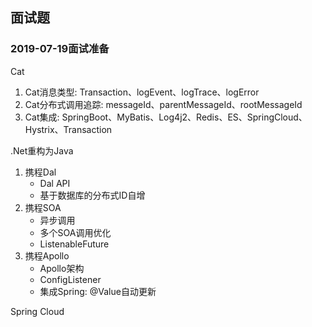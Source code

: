 ## 面试题

### 2019-07-19面试准备

Cat

1. Cat消息类型: Transaction、logEvent、logTrace、logError
2. Cat分布式调用追踪: messageId、parentMessageId、rootMessageId
3. Cat集成: SpringBoot、MyBatis、Log4j2、Redis、ES、SpringCloud、Hystrix、Transaction

.Net重构为Java

1. 携程Dal
    * Dal API
    * 基于数据库的分布式ID自增
2. 携程SOA
    * 异步调用
    * 多个SOA调用优化
    * ListenableFuture
3. 携程Apollo
    * Apollo架构
    * ConfigListener
    * 集成Spring: @Value自动更新

Spring Cloud
